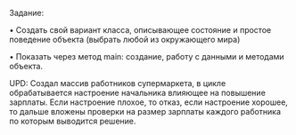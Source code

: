 Задание:

• Создать свой вариант класса, описывающее состояние и простое поведение объекта (выбрать любой из окружающего мира)

• Показать через метод main: создание, работу с данными и методами объекта.

UPD: Создал массив работников супермаркета, в цикле обрабатывается настроение начальника влияющее на повышение зарплаты. Если настроение плохое, то отказ, если настроение хорошее, то дальше вложены проверки на размер зарплаты каждого работника по которым выводится решение.

